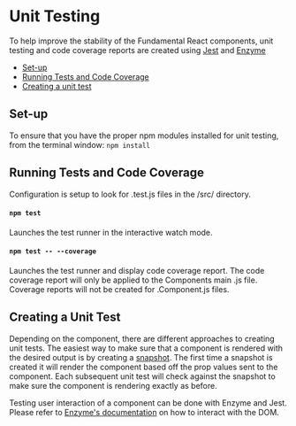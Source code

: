 # Unit Testing

To help improve the stability of the Fundamental React components, unit testing and code coverage reports are created using [Jest](https://jestjs.io/) and [Enzyme](https://github.com/airbnb/enzyme)

- [Set-up](#set-up)
- [Running Tests and Code Coverage](#running-tests-and-code-coverage)
- [Creating a unit test](#creating-a-unit-test)

## Set-up

To ensure that you have the proper npm modules installed for unit testing, from the terminal window:
`npm install`

## Running Tests and Code Coverage

Configuration is setup to look for .test.js files in the /src/ directory.

#### `npm test`

Launches the test runner in the interactive watch mode.

#### `npm test -- --coverage`

Launches the test runner and display code coverage report. The code coverage report will only be applied to the Components main .js file. Coverage reports will not be created for .Component.js files.

## Creating a Unit Test

Depending on the component, there are different approaches to creating unit tests. The easiest way to make sure that a component is rendered with the desired output is by creating a [snapshot](https://jestjs.io/docs/en/tutorial-react#snapshot-testing). The first time a snapshot is created it will render the component based off the prop values sent to the component. Each subsequent unit test will check against the snapshot to make sure the component is rendering exactly as before.

Testing user interaction of a component can be done with Enzyme and Jest. Please refer to [Enzyme's documentation](https://github.com/airbnb/enzyme#basic-usage) on how to interact with the DOM.
